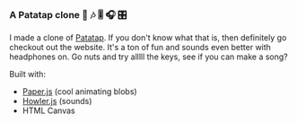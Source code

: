 ### A Patatap clone 🎹 🎶 🎚️ 🎧 🎛️

I made a clone of [Patatap](https://patatap.com/). If you don't know what that is, then definitely go checkout out the website. It's a ton of fun and sounds even better with headphones on. Go nuts and try alllll the keys, see if you can make a song?

Built with:
- [Paper.js](http://paperjs.org/) (cool animating blobs)
- [Howler.js](https://howlerjs.com/) (sounds)
- HTML Canvas
